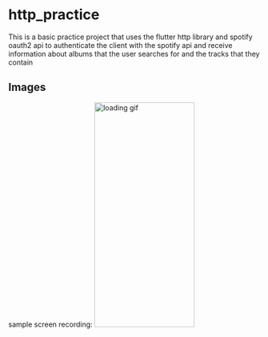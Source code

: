 # http_practice
This is a basic practice project that uses the flutter http library and spotify oauth2 api to authenticate the client with the spotify api and receive information about albums that the user searches for and the tracks that they contain

## Images
sample screen recording:
<img alt="loading gif" src="https://github.com/javad-zakaryaee/Samin-Flutter-Service-Calls/blob/master/images/recording.gif" width="200" height="450">
